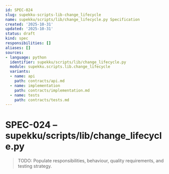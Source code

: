 ```yaml
---
id: SPEC-024
slug: supekku-scripts-lib-change_lifecycle
name: supekku/scripts/lib/change_lifecycle.py Specification
created: '2025-10-31'
updated: '2025-10-31'
status: draft
kind: spec
responsibilities: []
aliases: []
sources:
- language: python
  identifier: supekku/scripts/lib/change_lifecycle.py
  module: supekku.scripts.lib.change_lifecycle
  variants:
  - name: api
    path: contracts/api.md
  - name: implementation
    path: contracts/implementation.md
  - name: tests
    path: contracts/tests.md
---
```


# SPEC-024 – supekku/scripts/lib/change_lifecycle.py

> TODO: Populate responsibilities, behaviour, quality requirements, and testing strategy.
